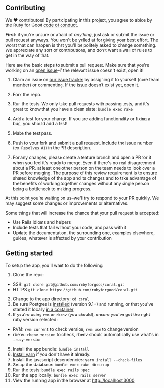 ## Contributing

We ♥ contributors! By participating in this project, you agree to abide by the Ruby for Good [code of conduct].

**First:** if you're unsure or afraid of *anything*, just ask or submit the issue or pull request anyways. You won't be yelled at for giving your best effort. The worst that can happen is that you'll be politely asked to change something. We appreciate any sort of contributions, and don't want a wall of rules to get in the way of that.

[code of conduct]: https://github.com/rubyforgood/code-of-conduct

Here are the basic steps to submit a pull request. Make sure that you're working on an [open issue]–if the relevant issue doesn't exist, open it!

[open issue]: https://github.com/rubyforgood/coral/issues

1. Claim an issue on [our issue tracker][open issue] by assigning it to yourself (core team member) or commenting. If the issue doesn't exist yet, open it.

2. Fork the repo.

3. Run the tests. We only take pull requests with passing tests, and it's great to know that you have a clean slate: `bundle exec rake`

4. Add a test for your change. If you are adding functionality or fixing a  bug, you should add a test!

5. Make the test pass.

6. Push to your fork and submit a pull request. Include the issue number (ex. `Resolves #1`) in the PR description.

7. For any changes, please create a feature branch and open a PR for it when you feel it's ready to merge. Even if there's no real disagreement about a PR, at least one other person on the team needs to look over a PR before merging. The purpose of this review requirement is to ensure shared knowledge of the app and its changes and to take advantage of the benefits of working together changes without any single person being a bottleneck to making progress.

At this point you're waiting on us–we'll try to respond to your PR quickly. We may suggest some changes or improvements or alternatives.

Some things that will increase the chance that your pull request is accepted:

* Use Rails idioms and helpers
* Include tests that fail without your code, and pass with it
* Update the documentation, the surrounding one, examples elsewhere, guides, whatever is affected by your contribution

## Getting started

To setup the app, you'll want to do the following:

1. Clone the repo:
  - SSH: `git clone git@github.com:rubyforgood/coral.git`
  - HTTPS `git clone https://github.com/rubyforgood/coral.git`
2. Change to the app directory: `cd coral`
3. Be sure Postgres is [installed](https://www.postgresql.org/download/) (version 9.1+) and running, or that you've started it locally [in a container](https://hub.docker.com/_/postgres)
4. If you're using `rvm` or `rbenv` (you should), ensure you've got the right ruby version selected:
  - RVM: `rvm current` to check version, `rvm use` to change version
  - rbenv: `rbenv version` to check, rbenv should automatically use what's in `.ruby-version`
5. Install the app bundle: `bundle install`
6. [Install yarn](https://yarnpkg.com/lang/en/docs/install/#mac-stable) if you don't have it already.
7. Install the javascript dependencies: `yarn install --check-files`
8. Setup the database: `bundle exec rake db:setup`
9. Run the tests: `bundle exec rails spec`
10. Run the app locally: `bundle exec rails server`
11. View the running app in the browser at [http://localhost:3000](http://localhost:3000)
